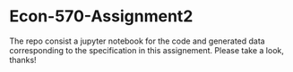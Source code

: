 # Econ-570-Assignment2
The repo consist a jupyter notebook for the code and generated data corresponding to the specification in this assignement. Please take a look, thanks! 
